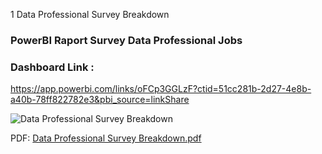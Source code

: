 
   1 Data Professional Survey Breakdown

### PowerBI Raport Survey Data Professional Jobs

### Dashboard Link :
https://app.powerbi.com/links/oFCp3GGLzF?ctid=51cc281b-2d27-4e8b-a40b-78ff822782e3&pbi_source=linkShare

![Data Professional Survey Breakdown](https://github.com/MaguraAndrei/PowerBI/assets/160742208/be849a0d-0202-4aa9-91e7-1add3ae85726)

PDF:
[Data Professional Survey Breakdown.pdf](https://github.com/MaguraAndrei/PowerBI/files/14897687/Data.Professional.Survey.Breakdown.pdf)

